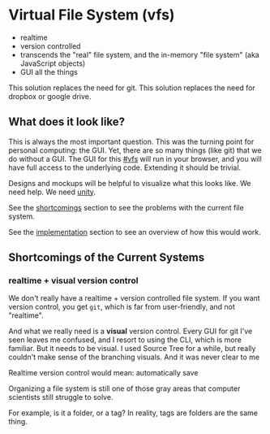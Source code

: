 # Virtual File System (vfs)

* realtime
* version controlled
* transcends the "real" file system, and the in-memory "file system" (aka JavaScript objects)
* GUI all the things

This solution replaces the need for git.  This solution replaces the need for dropbox or google drive.

## What does it look like?

This is always the most important question.  This was the turning point for personal computing: the GUI.  Yet, there are so many things (like git) that we do without a GUI.  The GUI for this [#vfs](vfs.md) will run in your browser, and you will have full access to the underlying code.  Extending it should be trivial.

Designs and mockups will be helpful to visualize what this looks like.  We need help.  We need [unity](unity.md).

See the [shortcomings](#shortcomings-of-the-current-systems) section to see the problems with the current file system.

See the [implementation](#implementation) section to see an overview of how this would work.

## Shortcomings of the Current Systems

### realtime + visual version control
We don't really have a realtime + version controlled file system.  If you want version control, you get `git`, which is far from user-friendly, and not "realtime".

And what we really need is a **visual** version control.  Every GUI for git I've seen leaves me confused, and I resort to using the CLI, which is more familiar.  But it needs to be visual.  I used Source Tree for a while, but really couldn't make sense of the branching visuals.  And it was never clear to me  

Realtime version control would mean: automatically save

Organizing a file system is still one of those gray areas that computer scientists still struggle to solve.

For example, is it a folder, or a tag?  In reality, tags are folders are the same thing.
